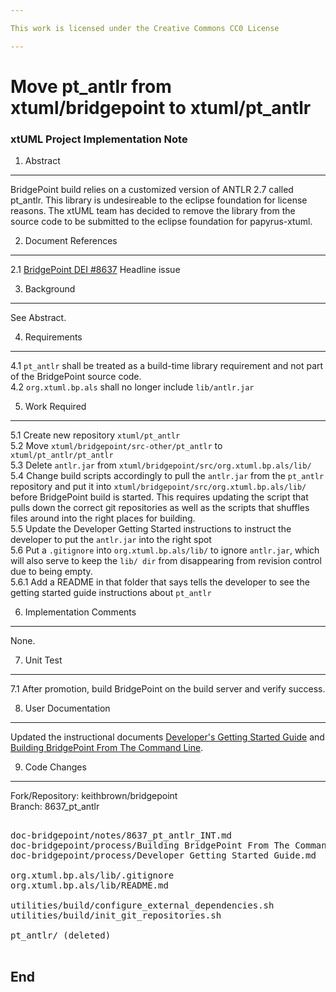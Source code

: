 ```yaml
---

This work is licensed under the Creative Commons CC0 License

---
```


# Move pt_antlr from xtuml/bridgepoint to xtuml/pt_antlr
### xtUML Project Implementation Note


1. Abstract
-----------
BridgePoint build relies on a customized version of ANTLR 2.7 called pt_antlr. 
This library is undesireable to the eclipse foundation for license reasons.  The
xtUML team has decided to remove the library from the source code to be submitted
to the eclipse foundation for papyrus-xtuml.  

2. Document References
----------------------
<a id="2.1"></a>2.1 [BridgePoint DEI #8637](https://support.onefact.net/issues/8637) Headline issue  

3. Background
-------------
See Abstract.

4. Requirements
---------------
4.1 ```pt_antlr``` shall be treated as a build-time library requirement and not 
  part of the BridgePoint source code.   
4.2 ```org.xtuml.bp.als``` shall no longer include ```lib/antlr.jar```   

5. Work Required
----------------
5.1  Create new repository ```xtuml/pt_antlr```   
5.2  Move ```xtuml/bridgepoint/src-other/pt_antlr``` to ```xtuml/pt_antlr/pt_antlr```   
5.3  Delete ```antlr.jar``` from ```xtuml/bridgepoint/src/org.xtuml.bp.als/lib/```   
5.4  Change build scripts accordingly to pull the ```antlr.jar``` from the ```pt_antlr```
  repository and put it into ```xtuml/bridgepoint/src/org.xtuml.bp.als/lib/``` before 
  BridgePoint build is started.  This requires updating the script that pulls down
  the correct git repositories as well as the scripts that shuffles files around
  into the right places for building.     
5.5  Update the Developer Getting Started instructions to instruct the developer
  to put the ```antlr.jar``` into the right spot   
5.6  Put a ```.gitignore``` into ```org.xtuml.bp.als/lib/``` to ignore ```antlr.jar```, 
  which will also serve to keep the ```lib/ dir``` from disappearing from 
  revision control due to being empty.   
5.6.1  Add a README in that folder that says tells the developer to see the 
  getting started guide instructions about ```pt_antlr```   

6. Implementation Comments
--------------------------
None.    

7. Unit Test
------------
7.1 After promotion, build BridgePoint on the build server and verify success.    

8. User Documentation
---------------------
Updated the instructional documents [Developer's Getting Started Guide](https://github.com/xtuml/bridgepoint/blob/master/doc-bridgepoint/process/Developer%20Getting%20Started%20Guide.md)
and [Building BridgePoint From The Command Line](https://github.com/xtuml/bridgepoint/blob/master/doc-bridgepoint/process/Building%20BridgePoint%20From%20The%20Command%20Line.md).   

9. Code Changes
---------------
Fork/Repository: keithbrown/bridgepoint   
Branch: 8637_pt_antlr   

<pre>

doc-bridgepoint/notes/8637_pt_antlr_INT.md
doc-bridgepoint/process/Building BridgePoint From The Command Line.md
doc-bridgepoint/process/Developer Getting Started Guide.md

org.xtuml.bp.als/lib/.gitignore
org.xtuml.bp.als/lib/README.md

utilities/build/configure_external_dependencies.sh
utilities/build/init_git_repositories.sh

pt_antlr/ (deleted)

</pre>

End
---

